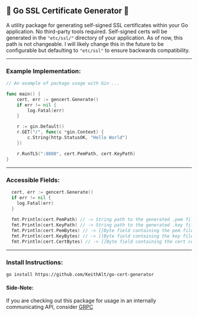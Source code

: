 ## 📝 Go SSL Certificate Generator 📝

A utility package for generating self-signed SSL certificates within your Go application. No third-party tools required.
Self-signed certs will be generated in the `"etc/ssl/"` directory of your application. As of now, this path is not changeable.
I will likely change this in the future to be configurable but defaulting to `"etc/ssl"` to ensure backwards compatibility.
____
### Example Implementation:
```go
// An example of package usage with Gin ...

func main() {
	cert, err := gencert.Generate()
	if err != nil {
		log.Fatal(err)
	}

	r := gin.Default()
	r.GET("/", func(c *gin.Context) {
		c.String(http.StatusOK, "Hello World")
	})

	r.RunTLS(":8080", cert.PemPath, cert.KeyPath)
}
```
___
### Accessible Fields:
```go
  cert, err := gencert.Generate()
  if err != nil {
    log.Fatal(err)
  }
  
  fmt.Println(cert.PemPath) // -> String path to the generated .pem file
  fmt.Println(cert.KeyPath) // -> String path to the generated .key file
  fmt.Println(cert.PemBytes) // -> []Byte field containing the pem file contents
  fmt.Println(cert.KeyBytes) // -> []Byte field containing the key file contents
  fmt.Println(cert.CertBytes) // -> []Byte field containing the cert contents
```
___
### Install Instructions:
``go install https://github.com/KeithAlt/go-cert-generator``
#### Side-Note:
If you are checking out this package for usage in an internally communicating API, consider [GRPC](https://github.com/grpc/grpc)

